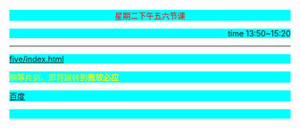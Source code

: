 <html>
<head>
<meta http-equiv="Content-Type" content="text/html; charset=utf-8"/>
<title>第一次作业</title>
<style type="text/css">
p {
	background-color: #0FF;
}
</style>
<meta name="keywords" content="作业" />
<meta name="description" content="这是第一次作业" />
<meta name="author" content="软件二班--王子淳"/>
</head>

<body>
<p style="color:red" align="center">星期二下午五六节课</p>
<p align="right">time 13:50~15:20</p>
<p>
<div id="datetime"> 
  <script>
        setInterval("document.getElementById('datetime').innerHTML=new Date().toLocaleString();", 1000);
    </script> 
</div>
</P>
<hr />
<p><a href="five/index.html">five/index.html</a></p>

<!--这个就是内容-->
<p style="color:#FF0">稍等片刻、即将跳转到<b>微软必应</b></p>
<meta http-equiv="refresh" content="10;URL=http://www.bing.com">
<p><a href="http://www.baidu.com">百度</a></p>
<p>&nbsp;</p>

<!--zheshiyigewuliaodezhushi-->
</body>
</html>
